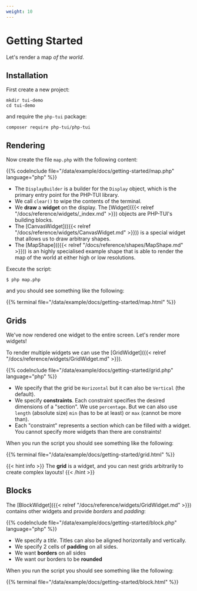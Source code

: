 ```yaml
---
weight: 10
---
```


# Getting Started

Let's render a map _of the world_.

## Installation

First create a new project:

```shell
mkdir tui-demo
cd tui-demo
```

and require the `php-tui` package:

```
composer require php-tui/php-tui
```

## Rendering

Now create the file `map.php` with the following content:

{{% codeInclude file="/data/example/docs/getting-started/map.php" language="php" %}}


- The `DisplayBuilder` is a builder for the `Display` object, which is the
  primary entry point for the PHP-TUI library.
- We call `clear()` to wipe the contents of the terminal.
- We **draw** a **widget** on the display. The [Widget]({{< relref "/docs/reference/widgets/_index.md" >}}) objects are PHP-TUI's building blocks.
- The [CanvasWidget](({{< relref "/docs/reference/widgets/CanvasWidget.md" >}})) is
  a special widget that allows us to draw arbitrary shapes.
- The [MapShape](({{< relref "/docs/reference/shapes/MapShape.md" >}}))
  is an highly specialised example shape that is able to render the map of the
  world at either high or low resolutions.

Execute the script:

```
$ php map.php
```

and you should see something like the following:

{{% terminal file="/data/example/docs/getting-started/map.html" %}}

## Grids

We've now rendered one widget to the entire screen. Let's render more widgets!

To render multiple widgets we can use the [GridWidget]({{< relref "/docs/reference/widgets/GridWidget.md" >}}).

{{% codeInclude file="/data/example/docs/getting-started/grid.php" language="php" %}}

- We specify that the grid be `Horizontal` but it can also be `Vertical` (the
  default).
- We specify **constraints**. Each constraint specifies the desired dimensions
  of a "section". We use `percentage`. But we can also use `length` (absolute
  size) `min` (has to be at least) or `max` (cannot be more than).
- Each "constraint" represents a section which can be filled with a widget.
  You cannot specify more widgets than there are constraints!

When you run the script you should see something like the following:

{{% terminal file="/data/example/docs/getting-started/grid.html" %}}

{{< hint info >}}
The **grid** is a widget, and you can nest grids arbitrarily to create
complex layouts!
{{< /hint >}}

## Blocks

The [BlockWidget]({{< relref "/docs/reference/widgets/GridWidget.md" >}}) contains other widgets and provide *borders* and
*padding*:

{{% codeInclude file="/data/example/docs/getting-started/block.php" language="php" %}}

- We specify a _title_. Titles can also be aligned horizontally and
  vertically.
- We specify 2 cells of **padding** on all sides.
- We want **borders** on all sides
- We want our borders to be **rounded**

When you run the script you should see something like the following:

{{% terminal file="/data/example/docs/getting-started/block.html" %}}

